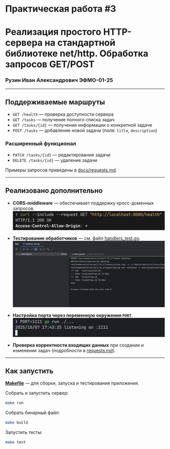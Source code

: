 # Практическая работа #3

# Реализация простого HTTP-сервера на стандартной библиотеке net/http. Обработка запросов GET/POST

### Рузин Иван Александрович ЭФМО-01-25

---

## Поддерживаемые маршруты

* `GET /health` — проверка доступности сервера
* `GET /tasks` — получение полного списка задач
* `GET /tasks/{id}` — получение информации о конкретной задаче
* `POST /tasks` — добавление новой задачи (поля: `title`, `description`)

### Расширенный функционал

* `PATCH /tasks/{id}` — редактирование задачи
* `DELETE /tasks/{id}` — удаление задачи

Примеры запросов приведены в [docs/requests.md](/requests.md).

---

## Реализовано дополнительно

* **CORS-middleware** — обеспечивает поддержку кросс-доменных запросов.
  ![cors](/img/cors.png)

* **Тестирование обработчиков** — см. файл [handlers_test.go](internal/api/handlers_test.go).
  ![test](/img/tests.png)

* **Настройка порта через переменную окружения `PORT`**.
  ![port](/img/port.png)

* **Проверка корректности входящих данных** при создании и изменении задач (подробности
  в [requests.md](/requests.md)).

---

## Как запустить

**[Makefile](Makefile)** — для сборки, запуска и тестирования приложения.

Собрать и запустить сервер:

```bash
make run
```

Собрать бинарный файл:

```bash
make build
```

Запустить тесты:

```bash
make test
```
